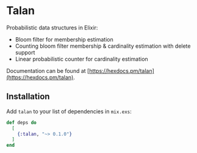 # Talan

Probabilistic data structures in Elixir:
  * Bloom filter for membership estimation
  * Counting bloom filter membership & cardinality estimation with delete support
  * Linear probabilistic counter for cardinality estimation

Documentation can be found at [https://hexdocs.pm/talan](https://hexdocs.pm/talan).

## Installation

Add `talan` to your list of dependencies in `mix.exs`:

```elixir
def deps do
  [
    {:talan, "~> 0.1.0"}
  ]
end
```

